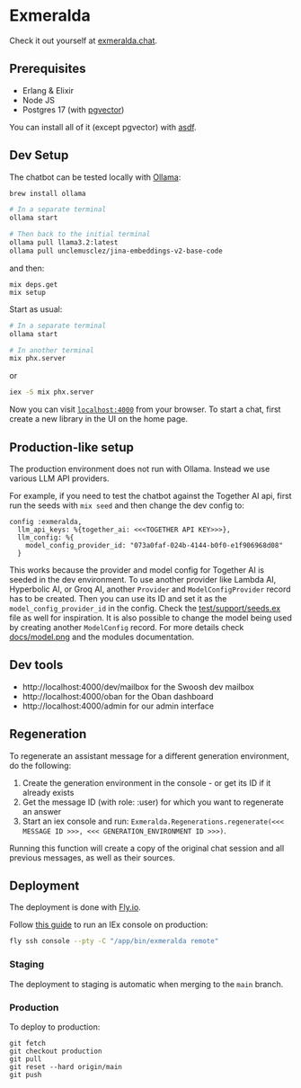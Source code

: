 # Exmeralda

Check it out yourself at [exmeralda.chat](https://exmeralda.chat).

## Prerequisites

- Erlang & Elixir
- Node JS
- Postgres 17 (with [pgvector](https://github.com/pgvector/pgvector))

You can install all of it (except pgvector) with [asdf](https://github.com/asdf-vm/asdf).

## Dev Setup

The chatbot can be tested locally with [Ollama](https://github.com/ollama/ollama):

```sh
brew install ollama

# In a separate terminal
ollama start

# Then back to the initial terminal
ollama pull llama3.2:latest
ollama pull unclemusclez/jina-embeddings-v2-base-code
```

and then:

```
mix deps.get
mix setup
```

Start as usual:

```sh
# In a separate terminal
ollama start

# In another terminal
mix phx.server
```

or

```sh
iex -S mix phx.server
```

Now you can visit [`localhost:4000`](http://localhost:4000) from your browser.
To start a chat, first create a new library in the UI on the home page.

## Production-like setup

The production environment does not run with Ollama. Instead we use various LLM API providers.

For example, if you need to test the chatbot against the Together AI api, first run the seeds with
`mix seed` and then change the dev config to:

```
config :exmeralda,
  llm_api_keys: %{together_ai: <<<TOGETHER API KEY>>>},
  llm_config: %{
    model_config_provider_id: "073a0faf-024b-4144-b0f0-e1f906968d08"
  }
```

This works because the provider and model config for Together AI is seeded in the dev environment. To use another provider like Lambda AI, Hyperbolic AI, or Groq AI, another `Provider` and `ModelConfigProvider` record has to be created. Then you can use its ID and set it as the `model_config_provider_id` in the config. Check the [test/support/seeds.ex](test/support/seeds.ex) file as well for inspiration. It is also possible to change the model being used by creating another `ModelConfig` record. For more details check [docs/model.png](docs/model.png) and the modules documentation.


## Dev tools

- http://localhost:4000/dev/mailbox for the Swoosh dev mailbox
- http://localhost:4000/oban for the Oban dashboard
- http://localhost:4000/admin for our admin interface

## Regeneration

To regenerate an assistant message for a different generation environment, do the following:

1. Create the generation environment in the console - or get its ID if it already exists
2. Get the message ID (with role: :user) for which you want to regenerate an answer
3. Start an iex console and run: `Exmeralda.Regenerations.regenerate(<<< MESSAGE ID >>>, <<< GENERATION_ENVIRONMENT ID >>>)`.

Running this function will create a copy of the original chat session and all previous messages, as well as their sources.

## Deployment

The deployment is done with [Fly.io](https://fly.io/docs/elixir/).

Follow [this guide](https://fly.io/docs/elixir/the-basics/iex-into-running-app/) to run an IEx console on production:

```sh
fly ssh console --pty -C "/app/bin/exmeralda remote"
```


### Staging

The deployment to staging is automatic when merging to the `main` branch.

### Production

To deploy to production:

```
git fetch
git checkout production
git pull
git reset --hard origin/main
git push
```

